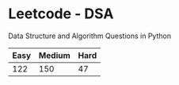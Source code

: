 # Leetcode - DSA

Data Structure and Algorithm Questions in Python

| Easy   |  Medium  | Hard |
|--------|----------|------|
|   122  |    150   |  47  |
